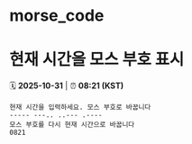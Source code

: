 # morse_code
# 현재 시간을 모스 부호 표시
<!-- MORSE_TIME_START -->
🗓️ **2025-10-31** | ⏰ **08:21 (KST)**

```
현재 시간을 입력하세요. 모스 부호로 바꿉니다
----- ---.. ..--- .----
모스 부호를 다시 현재 시간으로 바꿉니다
0821
```
<!-- MORSE_TIME_END -->
